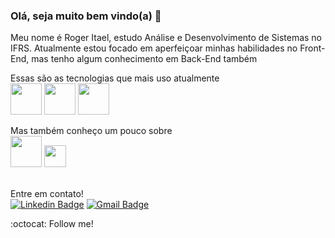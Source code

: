 ### Olá, seja muito bem vindo(a) 👋


Meu nome é Roger Itael, estudo Análise e Desenvolvimento de Sistemas no IFRS. Atualmente estou focado em aperfeiçoar minhas habilidades no Front-End, mas tenho algum conhecimento em Back-End também<br/>

Essas são as tecnologias que mais uso atualmente <br/>
<img src="https://cdn.jsdelivr.net/gh/devicons/devicon/icons/html5/html5-original.svg" width="50px" />
<img src="https://cdn.jsdelivr.net/gh/devicons/devicon/icons/css3/css3-original.svg" width="50px"/>
<img src="https://cdn.jsdelivr.net/gh/devicons/devicon/icons/javascript/javascript-original.svg" width="50px"/>
<br/>


Mas também conheço um pouco sobre </br>
<img src="https://cdn.jsdelivr.net/gh/devicons/devicon/icons/php/php-original.svg"  width="50px"/>
<img src="https://cdn.jsdelivr.net/gh/devicons/devicon/icons/mysql/mysql-original.svg"  width="35px"/>
<br/><br/>



Entre em contato!<br/>
[![Linkedin Badge](https://img.shields.io/badge/linkedin-%230077B5.svg?&style=flat-square&logo=linkedin&logoColor=white)](https://www.linkedin.com/in/roger-itael/) [![Gmail Badge](https://img.shields.io/badge/-rogeritael.contato@gmail.com-c14438?style=flat-square&logo=Gmail&logoColor=white&link=mailto:maria.almoliveira@gmail.com)](mailto:rogeritael.contato@gmail.com) 


:octocat: Follow me!
